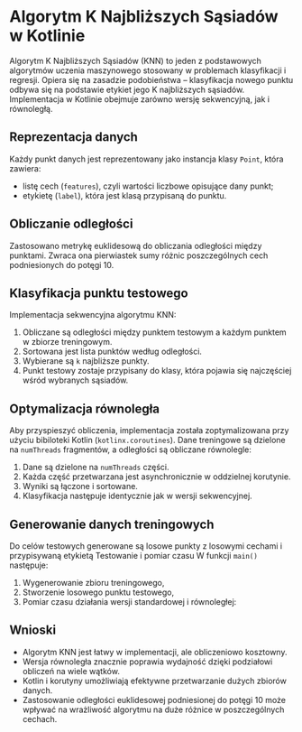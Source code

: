 # Algorytm K Najbliższych Sąsiadów w Kotlinie
 
Algorytm K Najbliższych Sąsiadów (KNN) to jeden z podstawowych algorytmów uczenia maszynowego stosowany w problemach klasyfikacji i regresji. Opiera się na zasadzie podobieństwa – klasyfikacja nowego punktu odbywa się na podstawie etykiet jego K najbliższych sąsiadów. Implementacja w Kotlinie obejmuje zarówno wersję sekwencyjną, jak i równoległą.

## Reprezentacja danych
Każdy punkt danych jest reprezentowany jako instancja klasy `Point`, która zawiera:
- listę cech (`features`), czyli wartości liczbowe opisujące dany punkt;
- etykietę (`label`), która jest klasą przypisaną do punktu.

## Obliczanie odległości
Zastosowano metrykę euklidesową do obliczania odległości między punktami. Zwraca ona pierwiastek sumy różnic poszczególnych cech podniesionych do potęgi 10.

## Klasyfikacja punktu testowego
Implementacja sekwencyjna algorytmu KNN:

1. Obliczane są odległości między punktem testowym a każdym punktem w zbiorze treningowym.
2. Sortowana jest lista punktów według odległości.
3. Wybierane są `k` najbliższe punkty.
4. Punkt testowy zostaje przypisany do klasy, która pojawia się najczęściej wśród wybranych sąsiadów.

## Optymalizacja równoległa
Aby przyspieszyć obliczenia, implementacja została zoptymalizowana przy użyciu bibiloteki Kotlin (`kotlinx.coroutines`). Dane treningowe są dzielone na `numThreads` fragmentów, a odległości są obliczane równolegle:

1. Dane są dzielone na `numThreads` części.
2. Każda część przetwarzana jest asynchronicznie w oddzielnej korutynie.
3. Wyniki są łączone i sortowane.
4. Klasyfikacja następuje identycznie jak w wersji sekwencyjnej.

## Generowanie danych treningowych
Do celów testowych generowane są losowe punkty z losowymi cechami i przypisywaną etykietą
Testowanie i pomiar czasu
W funkcji `main()` następuje:
1. Wygenerowanie zbioru treningowego,
2. Stworzenie losowego punktu testowego,
3. Pomiar czasu działania wersji standardowej i równoległej:

## Wnioski
- Algorytm KNN jest łatwy w implementacji, ale obliczeniowo kosztowny.
- Wersja równoległa znacznie poprawia wydajność dzięki podziałowi obliczeń na wiele wątków.
- Kotlin i korutyny umożliwiają efektywne przetwarzanie dużych zbiorów danych.
- Zastosowanie odległości euklidesowej podniesionej do potęgi 10 może wpływać na wrażliwość algorytmu na duże różnice w poszczególnych cechach.

